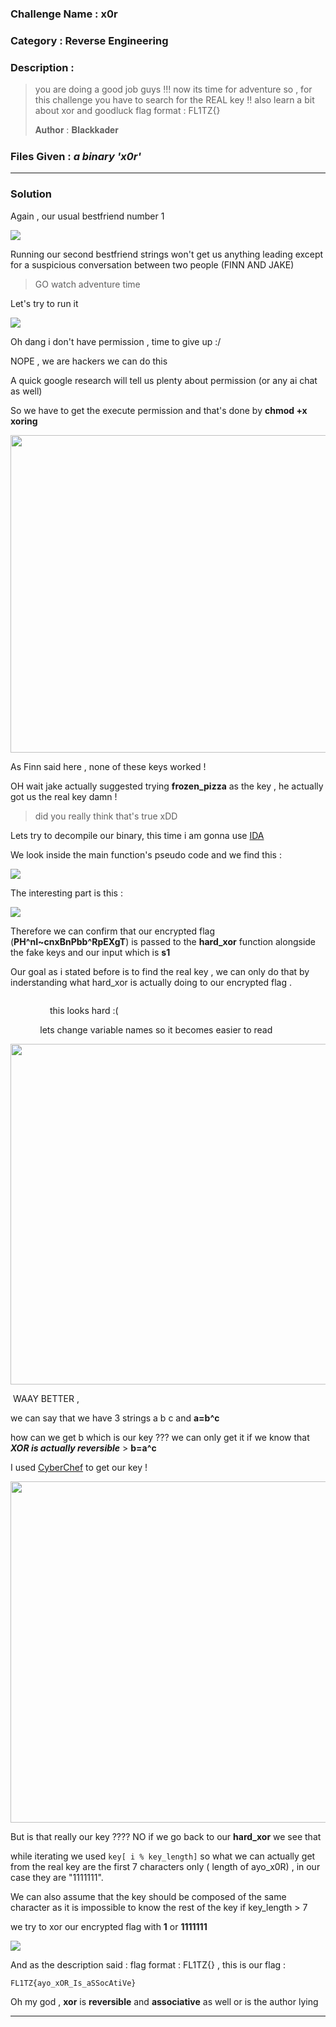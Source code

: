 ### **Challenge Name :** x0r

### **Category :** Reverse Engineering

### **Description :**

> you are doing a good job guys !!! now its time for adventure so , for this challenge you have to search for the REAL key !! also learn a bit about xor and goodluck flag format : FL1TZ{}
>
> 𝐀𝐮𝐭𝐡𝐨𝐫 : 𝐁𝐥𝐚𝐜𝐤𝐤𝐚𝐝𝐞𝐫

### **Files Given :** _a binary 'x0r'_

---

### **Solution**

Again , our usual bestfriend number 1

![](https://raw.githubusercontent.com/Blackkader/private_images/main/2025-02-11-22-20-10-image.png)

Running our second bestfriend strings won't get us anything leading except for a suspicious conversation between two people (FINN AND JAKE) 

> GO watch adventure time 

Let's try to run it 

![](https://raw.githubusercontent.com/Blackkader/private_images/main/2025-02-11-22-21-09-image.png)

Oh dang i don't have permission , time to give up  :/ 

NOPE , we are hackers we can do this 

A quick google research will tell us plenty about permission (or any ai chat as well)

So we have to get the execute permission and that's done by **chmod +x xoring**

<img title="" src="https://raw.githubusercontent.com/Blackkader/private_images/main/2025-02-11-22-27-17-image.png" alt="" width="508" data-align="center">

As Finn said here , none of these keys worked !

OH wait jake actually suggested trying **frozen_pizza** as the key , he actually got us the real key damn ! 

> did you really think that's true xDD

Lets try to decompile our binary, this time i am gonna use [IDA](https://hex-rays.com/ida-free)

We look inside the main function's pseudo code and we find this :

![](https://raw.githubusercontent.com/Blackkader/private_images/main/2025-02-11-22-37-17-image.png)

The interesting part is this :

![](https://raw.githubusercontent.com/Blackkader/private_images/main/2025-02-11-22-36-25-image.png)

Therefore we can confirm that our encrypted flag (**PH^nI~cnxBnPbb^RpEXgT**) is passed to the **hard_xor** function alongside the fake keys and our input which is **s1**

Our goal as i stated before is to find the real key , we can only do that by inderstanding what hard_xor is actually doing to our encrypted flag .

<img title="" src="https://raw.githubusercontent.com/Blackkader/private_images/main/2025-02-11-22-40-02-image.png" alt="" data-align="center">

                this looks hard :( 

            lets change variable names so it becomes easier to read

<img title="" src="https://raw.githubusercontent.com/Blackkader/private_images/main/2025-02-11-22-41-35-image.png" alt="" width="545" data-align="center">

 WAAY BETTER , 

we can say  that we have 3 strings a b c and **a=b^c**

how can we get b which is our key ??? we can only get it if we know that ***XOR is actually reversible***  >  **b=a^c**

I used [CyberChef]([CyberChef](https://gchq.github.io/CyberChef/)) to get our key !

<img title="" src="https://raw.githubusercontent.com/Blackkader/private_images/main/2025-02-11-22-47-39-image.png" alt="" width="546" data-align="center">

But is that really our key ???? NO if we go back to our **hard_xor** we see that 

while iterating we used  ``` key[ i % key_length] ``` so what we can actually get from the real key are the first 7 characters only ( length of ayo_x0R) , in our case they are "1111111".

We can also assume that the key should  be composed of the same character as it is impossible to know the rest of the key if key_length > 7 

we try to xor our encrypted flag with **1** or **1111111**

![](https://raw.githubusercontent.com/Blackkader/private_images/main/2025-02-11-22-52-26-image.png)

And as the description said : flag format : FL1TZ{} , this is our flag :

```
FL1TZ{ayo_xOR_Is_aSSocAtiVe}
```

Oh my god , **xor** is **reversible** and **associative** as well or is the author lying 

---
